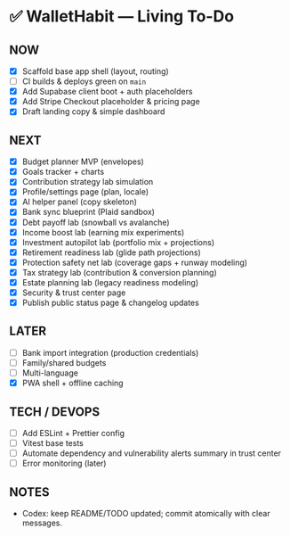 # ✅ WalletHabit — Living To-Do

## NOW
- [x] Scaffold base app shell (layout, routing)
- [ ] CI builds & deploys green on `main`
- [x] Add Supabase client boot + auth placeholders
- [x] Add Stripe Checkout placeholder & pricing page
- [x] Draft landing copy & simple dashboard

## NEXT
- [x] Budget planner MVP (envelopes)
- [x] Goals tracker + charts
- [x] Contribution strategy lab simulation
- [x] Profile/settings page (plan, locale)
- [x] AI helper panel (copy skeleton)
- [x] Bank sync blueprint (Plaid sandbox)
- [x] Debt payoff lab (snowball vs avalanche)
- [x] Income boost lab (earning mix experiments)
- [x] Investment autopilot lab (portfolio mix + projections)
- [x] Retirement readiness lab (glide path projections)
- [x] Protection safety net lab (coverage gaps + runway modeling)
- [x] Tax strategy lab (contribution & conversion planning)
- [x] Estate planning lab (legacy readiness modeling)
- [x] Security & trust center page
- [x] Publish public status page & changelog updates

## LATER
- [ ] Bank import integration (production credentials)
- [ ] Family/shared budgets
- [ ] Multi-language
- [x] PWA shell + offline caching

## TECH / DEVOPS
- [ ] Add ESLint + Prettier config
- [ ] Vitest base tests
- [ ] Automate dependency and vulnerability alerts summary in trust center
- [ ] Error monitoring (later)

## NOTES
- Codex: keep README/TODO updated; commit atomically with clear messages.

